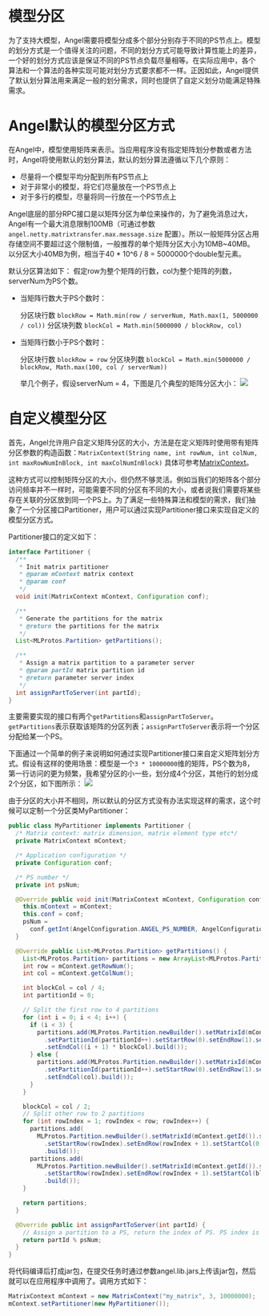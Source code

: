 # 模型分区
为了支持大模型，Angel需要将模型分成多个部分分别存于不同的PS节点上。模型的划分方式是一个值得关注的问题，不同的划分方式可能导致计算性能上的差异，一个好的划分方式应该是保证不同的PS节点负载尽量相等。在实际应用中，各个算法和一个算法的各种实现可能对划分方式要求都不一样。正因如此，Angel提供了默认划分算法用来满足一般的划分需求，同时也提供了自定义划分功能满足特殊需求。

# Angel默认的模型分区方式
在Angel中，模型使用矩阵来表示。当应用程序没有指定矩阵划分参数或者方法时，Angel将使用默认的划分算法，默认的划分算法遵循以下几个原则：

 - 尽量将一个模型平均分配到所有PS节点上
 - 对于非常小的模型，将它们尽量放在一个PS节点上
 - 对于多行的模型，尽量将同一行放在一个PS节点上

Angel底层的部分RPC接口是以矩阵分区为单位来操作的，为了避免消息过大，Angel有一个最大消息限制100MB（可通过参数`angel.netty.matrixtransfer.max.message.size` 配置）。所以一般矩阵分区占用存储空间不要超过这个限制值，一般推荐的单个矩阵分区大小为10MB~40MB。以分区大小40MB为例，相当于40 * 10^6 / 8 = 5000000个double型元素。

默认分区算法如下：
假定row为整个矩阵的行数，col为整个矩阵的列数，serverNum为PS个数。

 - 当矩阵行数大于PS个数时：

	分区块行数 `blockRow = Math.min(row / serverNum, Math.max(1, 5000000 / col))`
	分区块列数 `blockCol = Math.min(5000000 / blockRow, col)`

 - 当矩阵行数小于PS个数时：

	分区块行数 `blockRow = row`
	分区块列数 `blockCol = Math.min(5000000 / blockRow, Math.max(100, col / serverNum))`
	
	举几个例子，假设serverNum = 4，下图是几个典型的矩阵分区大小：
	![][1]
	
# 自定义模型分区
首先，Angel允许用户自定义矩阵分区的大小，方法是在定义矩阵时使用带有矩阵分区参数的构造函数：`MatrixContext(String name, int rowNum, int colNum, int maxRowNumInBlock, int maxColNumInBlock)` 具体可参考[MatrixContext]()。

这种方式可以控制矩阵分区的大小，但仍然不够灵活。例如当我们的矩阵各个部分访问频率并不一样时，可能需要不同的分区有不同的大小，或者说我们需要将某些存在关联的分区放到同一个PS上。为了满足一些特殊算法和模型的需求，我们抽象了一个分区接口Partitioner，用户可以通过实现Partitioner接口来实现自定义的模型分区方式。

Partitioner接口的定义如下：
``` java
interface Partitioner {
  /**
   * Init matrix partitioner
   * @param mContext matrix context
   * @param conf
   */
  void init(MatrixContext mContext, Configuration conf);

  /**
   * Generate the partitions for the matrix
   * @return the partitions for the matrix
   */
  List<MLProtos.Partition> getPartitions();

  /**
   * Assign a matrix partition to a parameter server
   * @param partId matrix partition id
   * @return parameter server index
   */
  int assignPartToServer(int partId);
}

```

主要需要实现的接口有两个`getPartitions`和`assignPartToServer`。`getPartitions`表示获取该矩阵的分区列表；`assignPartToServer`表示将一个分区分配给某一个PS。

下面通过一个简单的例子来说明如何通过实现Partitioner接口来自定义矩阵划分方式。假设有这样的使用场景：模型是一个`3 * 10000000`维的矩阵，PS个数为8，第一行访问的更为频繁，我希望分区的小一些，划分成4个分区，其他行的划分成2个分区，如下图所示：
![][2]

由于分区的大小并不相同，所以默认的分区方式没有办法实现这样的需求，这个时候可以定制一个分区类MyPartitioner：
```java
public class MyPartitioner implements Partitioner {
  /* Matrix context: matrix dimension, matrix element type etc*/
  private MatrixContext mContext;

  /* Application configuration */
  private Configuration conf;

  /* PS number */
  private int psNum;

  @Override public void init(MatrixContext mContext, Configuration conf) {
    this.mContext = mContext;
    this.conf = conf;
    psNum =
      conf.getInt(AngelConfiguration.ANGEL_PS_NUMBER, AngelConfiguration.DEFAULT_ANGEL_PS_NUMBER);
  }

  @Override public List<MLProtos.Partition> getPartitions() {
    List<MLProtos.Partition> partitions = new ArrayList<MLProtos.Partition>(6);
    int row = mContext.getRowNum();
    int col = mContext.getColNum();

    int blockCol = col / 4;
    int partitionId = 0;

    // Split the first row to 4 partitions
    for (int i = 0; i < 4; i++) {
      if (i < 3) {
        partitions.add(MLProtos.Partition.newBuilder().setMatrixId(mContext.getId())
          .setPartitionId(partitionId++).setStartRow(0).setEndRow(1).setStartCol(i * blockCol)
          .setEndCol((i + 1) * blockCol).build());
      } else {
        partitions.add(MLProtos.Partition.newBuilder().setMatrixId(mContext.getId())
          .setPartitionId(partitionId++).setStartRow(0).setEndRow(1).setStartCol(i * blockCol)
          .setEndCol(col).build());
      }
    }

    blockCol = col / 2;
    // Split other row to 2 partitions
    for (int rowIndex = 1; rowIndex < row; rowIndex++) {
      partitions.add(
        MLProtos.Partition.newBuilder().setMatrixId(mContext.getId()).setPartitionId(partitionId++)
          .setStartRow(rowIndex).setEndRow(rowIndex + 1).setStartCol(0).setEndCol(blockCol)
          .build());
      partitions.add(
        MLProtos.Partition.newBuilder().setMatrixId(mContext.getId()).setPartitionId(partitionId++)
          .setStartRow(rowIndex).setEndRow(rowIndex + 1).setStartCol(blockCol).setEndCol(col)
          .build());
    }

    return partitions;
  }

  @Override public int assignPartToServer(int partId) {
    // Assign a partition to a PS, return the index of PS. PS index is in range [0 ~ psNum)
    return partId % psNum;
  }
}
```
将代码编译后打成jar包，在提交任务时通过参数angel.lib.jars上传该jar包，然后就可以在应用程序中调用了。调用方式如下：

```java
MatrixContext mContext = new MatrixContext("my_matrix", 3, 10000000);
mContext.setPartitioner(new MyPartitioner());
```

[1]: ../img/matrix_partition.png
[2]: ../img/partitioner_example.png
